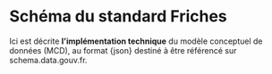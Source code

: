 # Schéma du standard Friches
Ici est décrite **l'implémentation technique** du modèle conceptuel de données (MCD), au format {json} destiné à être référencé sur schema.data.gouv.fr.


